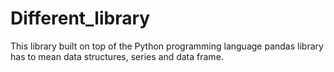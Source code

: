 # Different_library
This library built on top of the Python programming language pandas library has to mean data structures,  series and data frame.
